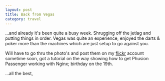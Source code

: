 ```yaml
---
layout: post
title: Back from Vegas
category: travel
---
```


...and already it's been quite a busy week.  Shrugging off the jetlag and putting things in order.  Vegas was quite an experience, enjoyed the darts & poker more than the machines which are just setup to go against you.

Will have to go thru the photo's and post them on my [flickr](http://www.flickr.com/photos/indieflickr) account sometime soon, got a tutorial on the way showing how to get Phusion Passenger working with Nginx; birthday on the 19th.

...all the best,
